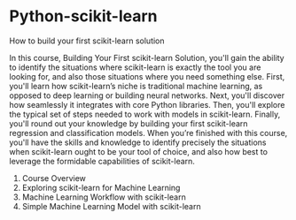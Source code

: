 # Python-scikit-learn
How to build your first scikit-learn solution

In this course, Building Your First scikit-learn Solution, you'll gain the ability to identify the situations where scikit-learn is exactly the tool you are looking for, and also those situations where you need something else. First, you'll learn how scikit-learn’s niche is traditional machine learning, as opposed to deep learning or building neural networks. Next, you'll discover how seamlessly it integrates with core Python libraries. Then, you'll explore the typical set of steps needed to work with models in scikit-learn. Finally, you'll round out your knowledge by building your first scikit-learn regression and classification models. When you’re finished with this course, you'll have the skills and knowledge to identify precisely the situations when scikit-learn ought to be your tool of choice, and also how best to leverage the formidable capabilities of scikit-learn.

01. Course Overview
02. Exploring scikit-learn for Machine Learning
03. Machine Learning Workflow with scikit-learn
04. Simple Machine Learning Model with scikit-learn
